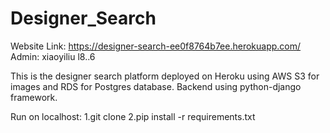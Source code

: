 # Designer_Search
Website Link: https://designer-search-ee0f8764b7ee.herokuapp.com/
Admin: xiaoyiliu l8..6

This is the designer search platform deployed on Heroku using AWS S3 for images and RDS for Postgres database. Backend using python-django framework.

Run on localhost:
  1.git clone <url>
  2.pip install -r requirements.txt
